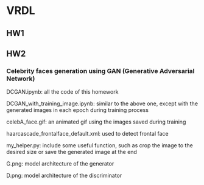 # VRDL

## HW1

## HW2
### Celebrity faces generation using GAN (Generative Adversarial Network)
DCGAN.ipynb: all the code of this homework

DCGAN_with_training_image.ipynb: similar to the above one, except with the generated images in each epoch during training process

celebA_face.gif: an animated gif using the images saved during training

haarcascade_frontalface_default.xml: used to detect frontal face

my_helper.py: include some useful function, such as crop the image to the desired size or save the generated image at the end

G.png: model architecture of the generator

D.png: model architecture of the discriminator
